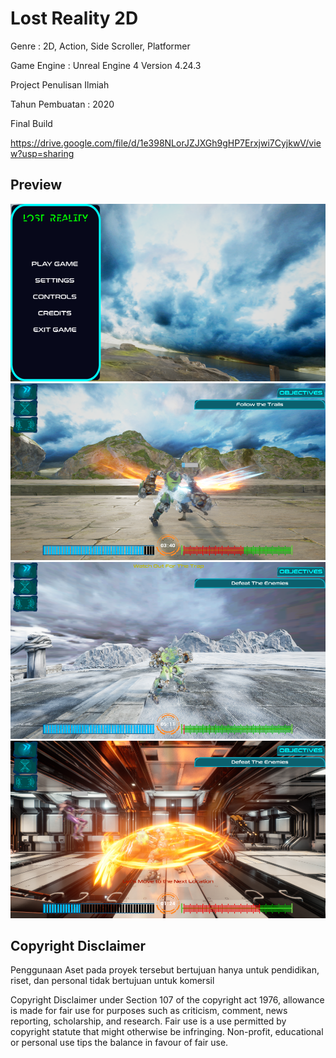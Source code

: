 # Lost Reality 2D
Genre : 2D, Action, Side Scroller, Platformer

Game Engine : Unreal Engine 4 Version 4.24.3

Project Penulisan Ilmiah

Tahun Pembuatan : 2020

Final Build

https://drive.google.com/file/d/1e398NLorJZJXGh9gHP7Erxjwi7CyjkwV/view?usp=sharing

## Preview
<img src="images/MainMenu.png" width="600" >
<img src="images/Ch1Gameplay.png" width="600" >
<img src="images/Ch2Gameplay.png" width="600" >
<img src="images/Ch3Gameplay.png" width="600" >

## Copyright Disclaimer
Penggunaan Aset pada proyek tersebut bertujuan hanya untuk pendidikan, riset, dan personal tidak bertujuan untuk komersil

Copyright Disclaimer under Section 107 of the copyright act 1976, allowance is made for fair use for purposes such as criticism, comment, news reporting, scholarship, and research. Fair use is a use permitted by copyright statute that might otherwise be infringing. Non-profit, educational or personal use tips the balance in favour of fair use.
